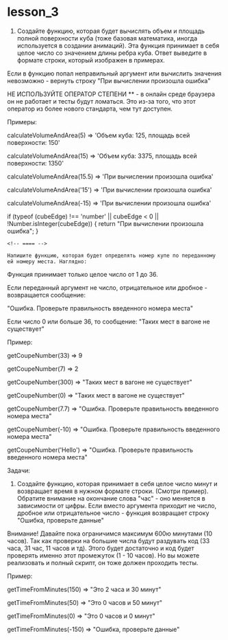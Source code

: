 # lesson_3


1) Создайте функцию, которая будет вычислять объем и площадь полной поверхности куба (тоже базовая математика, иногда используется в создании анимаций). Эта функция принимает в себя целое число со значением длины ребра куба. Ответ выведите в формате строки, который изображен в примерах.

Если в функцию попал неправильный аргумент или вычислить значения невозможно - вернуть строку "При вычислении произошла ошибка"

НЕ ИСПОЛЬЗУЙТЕ ОПЕРАТОР СТЕПЕНИ ** - в онлайн среде браузера он не работает и тесты будут ломаться. Это из-за того, что этот оператор из более нового стандарта, чем тут доступен.

Примеры:

calculateVolumeAndArea(5)  => 'Объем куба: 125, площадь всей поверхности: 150'

calculateVolumeAndArea(15)  => 'Объем куба: 3375, площадь всей поверхности: 1350'

calculateVolumeAndArea(15.5)  => 'При вычислении произошла ошибка'

calculateVolumeAndArea('15')  => 'При вычислении произошла ошибка'

calculateVolumeAndArea(-15)  => 'При вычислении произошла ошибка'


if (typeof (cubeEdge) !== 'number' || cubeEdge < 0 || !Number.isInteger(cubeEdge)) {
        return "При вычислении произошла ошибка";
    }

    <!-- ==== -->

    Напишите функцию, которая будет определять номер купе по переданному ей номеру места. Наглядно:



Функция принимает только целое число от 1 до 36.

Если переданный аргумент не число, отрицательное или дробное - возвращается сообщение:

"Ошибка. Проверьте правильность введенного номера места"

Если число 0 или больше 36, то сообщение: "Таких мест в вагоне не существует"

Пример:

getCoupeNumber(33)  => 9

getCoupeNumber(7)  => 2

getCoupeNumber(300)  => "Таких мест в вагоне не существует"

getCoupeNumber(0)  => "Таких мест в вагоне не существует"

getCoupeNumber(7.7)  => "Ошибка. Проверьте правильность введенного номера места"

getCoupeNumber(-10)  => "Ошибка. Проверьте правильность введенного номера места"

getCoupeNumber('Hello')  => "Ошибка. Проверьте правильность введенного номера места"



<!-- ++++====+++++==== -->
Задачи:

1) Создайте функцию, которая принимает в себя целое число минут и возвращает время в нужном формате строки. (Смотри пример). Обратите внимание на окончание слова "час" - оно меняется в зависимости от цифры. Если вместо аргумента приходит не число, дробное или отрицательное число - функция возвращает строку "Ошибка, проверьте данные"

Внимание! Давайте пока ограничимся максимум 600ю минутами (10 часов). Так как проверки на большие числа будут раздувать код (33 часа, 31 час, 11 часов и тд). Этого будет достаточно и код будет проверять именно этот промежуток (1 - 10 часов). Но вы можете реализовать и полный скрипт, он тоже должен проходить тесты.

Пример:

getTimeFromMinutes(150) => "Это 2 часа и 30 минут"

getTimeFromMinutes(50) => "Это 0 часов и 50 минут"

getTimeFromMinutes(0) => "Это 0 часов и 0 минут"

getTimeFromMinutes(-150) => "Ошибка, проверьте данные"